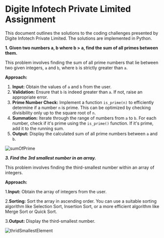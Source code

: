 # Digite Infotech Private Limited Assignment

This document outlines the solutions to the coding challenges presented by Digite Infotech Private Limited. The solutions are implemented in Python.

**1. Given two numbers a, b where b > a, find the sum of all primes between them.**

This problem involves finding the sum of all prime numbers that lie between two given integers, `a` and `b`, where `b` is strictly greater than `a`.

**Approach:**

1. **Input:** Obtain the values of `a` and `b` from the user.
2. **Validation:** Ensure that `b` is indeed greater than `a`. If not, raise an appropriate error.
3. **Prime Number Check:** Implement a function `is_prime(n)` to efficiently determine if a number `n` is prime. This can be optimized by checking divisibility only up to the square root of `n`.
4. **Summation:** Iterate through the range of numbers from `a` to `b`. For each number, check if it's prime using the `is_prime()` function. If it's prime, add it to the running sum.
5. **Output:** Display the calculated sum of all prime numbers between `a` and `b`.

![sumOfPrime](https://github.com/user-attachments/assets/2ff1c3da-3d85-4834-a0c8-fcab694994c7)

***3. Find the 3rd smallest number in an array.***

This problem involves finding the third-smallest number within an array of integers.

**Approach:**

1.**Input:** Obtain the array of integers from the user.

2.**Sorting:** Sort the array in ascending order. You can use a suitable sorting algorithm like Selection Sort, Insertion Sort, or a more efficient algorithm like Merge Sort or Quick Sort.

3.**Output:** Display the third-smallest number.

![thridSmallestElement](https://github.com/user-attachments/assets/9120fbd0-5033-4cac-8912-154bba6f314b)

